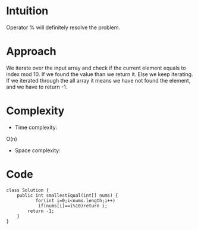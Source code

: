 # Intuition
<!-- Describe your first thoughts on how to solve this problem. -->
Operator % will definitely resolve the problem.
# Approach
<!-- Describe your approach to solving the problem. -->
We iterate over the input array and check if the current element equals to index mod 10. If we found the value than we return it. Else we keep iterating. If we iterated through the all array it means we have not found the element, and we have to return -1.
# Complexity
- Time complexity:
<!-- Add your time complexity here, e.g. $$O(n)$$ -->
O(n)
- Space complexity:
<!-- Add your space complexity here, e.g. $$O(n)$$ -->

# Code
```
class Solution {
    public int smallestEqual(int[] nums) {
           for(int i=0;i<nums.length;i++)
            if(nums[i]==i%10)return i;
        return -1;
    }
}
```